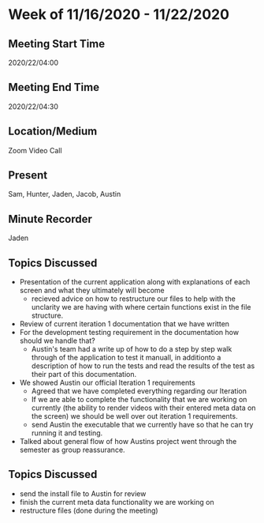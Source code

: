 # Week of 11/16/2020 - 11/22/2020

## Meeting Start Time
2020/22/04:00

## Meeting End Time
2020/22/04:30

## Location/Medium
Zoom Video Call

## Present
Sam, Hunter, Jaden, Jacob, Austin

## Minute Recorder
Jaden


## Topics Discussed
- Presentation of the current application along with explanations of each screen and what they ultimately will become
  - recieved advice on how to restructure our files to help with the unclarity we are having with where certain functions exist in the file structure.
- Review of current iteration 1 documentation that we have written
- For the development testing requirement in the documentation how should we handle that?
  - Austin's team had a write up of how to do a step by step walk through of the application to test it manuall, in additionto a description of how to run the tests and read the results of the test as their part of this documentation.
- We showed Austin our official Iteration 1 requirements
  - Agreed that we have completed everything regarding our Iteration
  - If we are able to complete the functionality that we are working on currently (the ability to render videos with their entered meta data on the screen) we should be well over out iteration 1 requirements.
  - send Austin the executable that we currently have so that he can try running it and testing.
- Talked about general flow of how Austins project went through the semester as group reassurance.


## Topics Discussed
- send the install file to Austin for review
- finish the current meta data functionality we are working on
- restructure files (done during the meeting)
